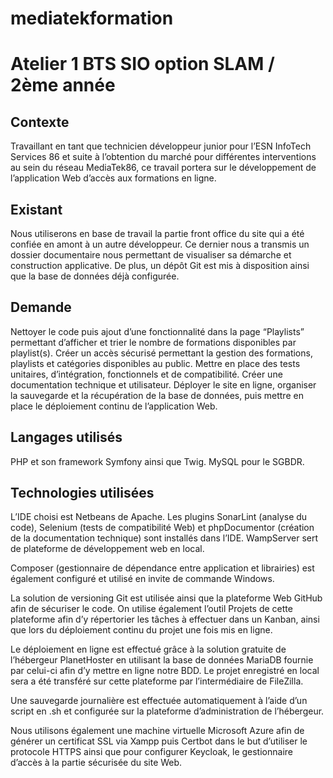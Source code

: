 # mediatekformation
# Atelier 1 BTS SIO option SLAM / 2ème année


## Contexte

Travaillant en tant que technicien développeur junior pour l’ESN InfoTech Services 86 et suite à l’obtention du marché pour différentes interventions au sein du réseau MediaTek86, ce travail portera sur le développement de l’application Web d’accès aux formations en ligne.


## Existant

Nous utiliserons en base de travail la partie front office du site qui a été confiée en amont à un autre développeur. Ce dernier nous a transmis un dossier documentaire nous permettant de visualiser sa démarche et construction applicative. De plus, un dépôt Git est mis à disposition ainsi que la base de données déjà configurée.


## Demande

Nettoyer le code puis ajout d’une fonctionnalité dans la page “Playlists” permettant d’afficher et trier le nombre de formations disponibles par playlist(s).
Créer un accès sécurisé permettant la gestion des formations, playlists et catégories disponibles au public.
Mettre en place des tests unitaires, d’intégration, fonctionnels et de compatibilité.
Créer une documentation technique et utilisateur.
Déployer le site en ligne, organiser la sauvegarde et la récupération de la base de données, puis mettre en place le déploiement continu de l’application Web.


## Langages utilisés

PHP et son framework Symfony ainsi que Twig.
MySQL pour le SGBDR.


## Technologies utilisées

L’IDE choisi est Netbeans de Apache. Les plugins SonarLint (analyse du code), Selenium  (tests de compatibilité Web) et phpDocumentor (création de la documentation technique) sont installés dans l’IDE.
WampServer sert de plateforme de développement web en local.

Composer (gestionnaire de dépendance entre application et librairies) est également configuré et utilisé en invite de commande Windows.

La solution de versioning Git est utilisée ainsi que la plateforme Web GitHub afin de sécuriser le code. On utilise également l’outil Projets de cette plateforme afin d’y répertorier les tâches à effectuer dans un Kanban, ainsi que lors du déploiement continu du projet une fois mis en ligne.

Le déploiement en ligne est effectué grâce à la solution gratuite de l’hébergeur PlanetHoster en utilisant la base de données MariaDB fournie par celui-ci afin d’y mettre en ligne notre BDD.
Le projet enregistré en local sera a été transféré sur cette plateforme par l’intermédiaire de FileZilla.

Une sauvegarde journalière est effectuée automatiquement à l’aide d’un script en .sh et configurée sur la plateforme d’administration de l’hébergeur.

Nous utilisons également une machine virtuelle Microsoft Azure afin de générer un certificat SSL via Xampp puis Certbot dans le but d’utiliser le protocole HTTPS ainsi que pour configurer Keycloak, le gestionnaire d’accès à la partie sécurisée du site Web.

